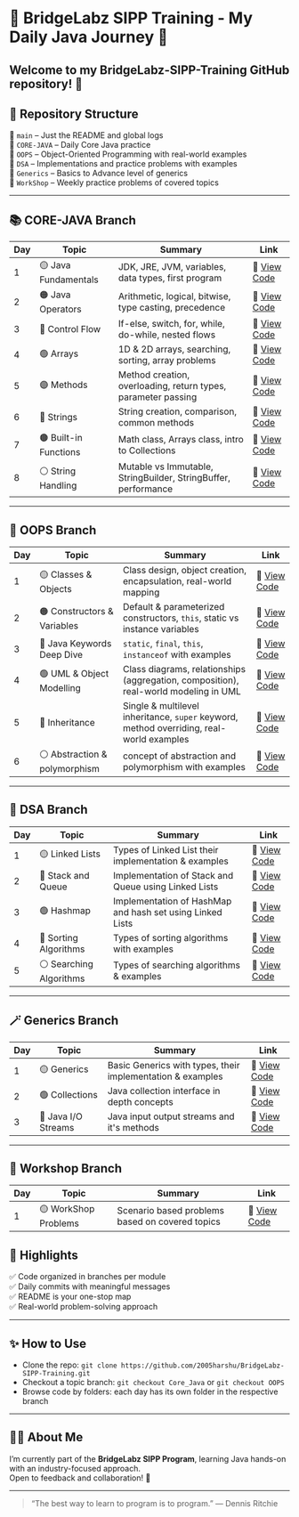 # 🌟 BridgeLabz SIPP Training - My Daily Java Journey 🚀

Welcome to my **BridgeLabz-SIPP-Training** GitHub repository! 🎯
---

## 🧾 Repository Structure

📁 `main` – Just the README and global logs  
📁 `CORE-JAVA` – Daily Core Java practice  
📁 `OOPS` – Object-Oriented Programming with real-world examples  
📁 `DSA` – Implementations and practice problems with examples   
📁 `Generics` – Basics to Advance level of generics  
📁 `WorkShop` – Weekly practice problems of covered topics  

---

## 📚 CORE-JAVA Branch

| Day | Topic                          | Summary                                                                                 | Link                                                                                                             |
|-----|--------------------------------|-----------------------------------------------------------------------------------------|------------------------------------------------------------------------------------------------------------------|
| 1   | 🟡 Java Fundamentals           | JDK, JRE, JVM, variables, data types, first program                                     | 🔗 [View Code](https://github.com/2005harshu/WorkSpace)                                                         |
| 2   | 🟠 Java Operators              | Arithmetic, logical, bitwise, type casting, precedence                                  | 🔗 [View Code](https://github.com/2005harshu/BridgeLabz-SIPP-Training/tree/Core_Java/Day1-ProgrammingElements)  |
| 3   | 🔵 Control Flow                | If-else, switch, for, while, do-while, nested flows                                     | 🔗 [View Code](https://github.com/2005harshu/BridgeLabz-SIPP-Training/tree/Core_Java/Control-Flow)              |
| 4   | 🟢 Arrays                      | 1D & 2D arrays, searching, sorting, array problems                                      | 🔗 [View Code](https://github.com/2005harshu/BridgeLabz-SIPP-Training/tree/Core_Java/Arrays)                    |
| 5   | 🟣 Methods                     | Method creation, overloading, return types, parameter passing                           | 🔗 [View Code](https://github.com/2005harshu/BridgeLabz-SIPP-Training/tree/Core_Java/Methods)                   |
| 6   | 🔴 Strings                    | String creation, comparison, common methods                                              | 🔗 [View Code](https://github.com/2005harshu/BridgeLabz-SIPP-Training/tree/Core_Java/Strings)                   | 
| 7   | 🟤 Built-in Functions          | Math class, Arrays class, intro to Collections                                          | 🔗 [View Code](https://github.com/2005harshu/BridgeLabz-SIPP-Training/tree/Core_Java/Strings/Built-in-function) |
| 8   | ⚪ String Handling             | Mutable vs Immutable, StringBuilder, StringBuffer, performance                          | 🔗 [View Code](https://github.com/2005harshu/BridgeLabz-SIPP-Training/tree/Core_Java/Strings/ExtraFunctions)    |

---

## 🧱 OOPS Branch

| Day | Topic                           | Summary                                                                                  | Link                                                                                                                     |
|-----|----------------------------------|------------------------------------------------------------------------------------------|-------------------------------------------------------------------------------------------------------------------------|
| 1   | 🟡 Classes & Objects             | Class design, object creation, encapsulation, real-world mapping                         | 🔗 [View Code](https://github.com/2005harshu/BridgeLabz-SIPP-Training/tree/OOPS/OPPS_Fundamental/class-object)          |
| 2   | 🟠 Constructors & Variables      | Default & parameterized constructors, `this`, static vs instance variables               | 🔗 [View Code](https://github.com/2005harshu/BridgeLabz-SIPP-Training/tree/OOPS/OPPS_Fundamental/constructur-instances) |
| 3   | 🔵 Java Keywords Deep Dive       | `static`, `final`, `this`, `instanceof` with examples                                    | 🔗 [View Code](https://github.com/2005harshu/BridgeLabz-SIPP-Training/tree/OOPS/OPPS_Fundamental/keywords)              |
| 4   | 🟢 UML & Object Modelling        | Class diagrams, relationships (aggregation, composition), real-world modeling in UML     | 🔗 [View Code](https://github.com/2005harshu/BridgeLabz-SIPP-Training/tree/OOPS/ObjectRelations)                        |
| 5   | 🔴 Inheritance                   | Single & multilevel inheritance, `super` keyword, method overriding, real-world examples | 🔗 [View Code](https://github.com/2005harshu/BridgeLabz-SIPP-Training/tree/OOPS/Inheritance/AssistedProblems)           |
| 6   | ⚪ Abstraction & polymorphism    | concept of abstraction and polymorphism with examples                                    | 🔗 [View Code](https://github.com/2005harshu/BridgeLabz-SIPP-Training/tree/OOPS/Abstraction_polymorphism)               |
---

## 🧩 DSA Branch

| Day | Topic                           | Summary                                                                                  | Link                                                                                                                     |
|-----|----------------------------------|------------------------------------------------------------------------------------------|-------------------------------------------------------------------------------------------------------------------------|
| 1   | 🟡 Linked Lists                 | Types of Linked List their implementation & examples                                     | 🔗 [View Code](https://github.com/2005harshu/BridgeLabz-SIPP-Training/tree/DSA/LinkedList)          |
| 2   | 🔴 Stack and Queue              | Implementation of Stack and Queue using Linked Lists                                     | 🔗 [View Code](https://github.com/2005harshu/BridgeLabz-SIPP-Training/tree/DSA/Stack_Queue_Hashmap/StackQueue)          |
| 3   | 🟢 Hashmap                      | Implementation of HashMap and hash set using Linked Lists                                | 🔗 [View Code](https://github.com/2005harshu/BridgeLabz-SIPP-Training/tree/DSA/Stack_Queue_Hashmap/Hashmap)          |
| 4   | 🔵 Sorting Algorithms           | Types of sorting algorithms with examples                                                | 🔗 [View Code](https://github.com/2005harshu/BridgeLabz-SIPP-Training/tree/DSA/Java_SortingAlgo)          |
| 5   | ⚪ Searching Algorithms         | Types of searching algorithms & examples                                                 | 🔗 [View Code](https://github.com/2005harshu/BridgeLabz-SIPP-Training/tree/DSA/javaSearchingAlgo)          |

---


## 🪄 Generics Branch

| Day | Topic                           | Summary                                                                                  | Link                                                                                                                     |
|-----|----------------------------------|------------------------------------------------------------------------------------------|-------------------------------------------------------------------------------------------------------------------------|
| 1   | 🟡 Generics                     | Basic Generics with types, their implementation & examples                               | 🔗 [View Code](https://github.com/2005harshu/BridgeLabz-SIPP-Training/tree/Generics%26Collections/Generics/Generics)          |
| 2   | 🟢 Collections                 | Java collection interface in depth concepts                                               | 🔗 [View Code](https://github.com/2005harshu/BridgeLabz-SIPP-Training/tree/Generics%26Collections/Generics/Collections)|
| 3   | 🔵 Java I/O Streams            | Java input output streams and it's methods                                                | 🔗 [View Code](https://github.com/2005harshu/BridgeLabz-SIPP-Training/tree/Generics%26Collections/Generics/JavaStreams)|


---


## 🧰 Workshop Branch

| Day | Topic                           | Summary                                                                                  | Link                                                                                                                     |
|-----|----------------------------------|------------------------------------------------------------------------------------------|-------------------------------------------------------------------------------------------------------------------------|
| 1   | 🟡 WorkShop Problems             | Scenario based problems based on covered topics                                         | 🔗 [View Code](https://github.com/2005harshu/BridgeLabz-SIPP-Training/tree/Workshop/Workshop_Problems)          |


## 📌 Highlights

✅ Code organized in branches per module  
✅ Daily commits with meaningful messages  
✅ README is your one-stop map  
✅ Real-world problem-solving approach  

---

## ✨ How to Use

- Clone the repo: `git clone https://github.com/2005harshu/BridgeLabz-SIPP-Training.git`
- Checkout a topic branch: `git checkout Core_Java` or `git checkout OOPS`
- Browse code by folders: each day has its own folder in the respective branch

---

## 🙋‍♀️ About Me

I’m currently part of the **BridgeLabz SIPP Program**, learning Java hands-on with an industry-focused approach.  
Open to feedback and collaboration! 🌱

---

> “The best way to learn to program is to program.” — Dennis Ritchie


